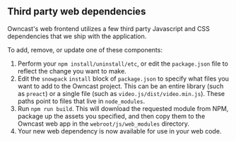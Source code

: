 ## Third party web dependencies

Owncast's web frontend utilizes a few third party Javascript and CSS dependencies that we ship with the application.

To add, remove, or update one of these components:

1. Perform your `npm install/uninstall/etc`, or edit the `package.json` file to reflect the change you want to make.
2. Edit the `snowpack` `install` block of `package.json` to specify what files you want to add to the Owncast project.  This can be an entire library (such as `preact`) or a single file (such as `video.js/dist/video.min.js`).  These paths point to files that live in `node_modules`.
3. Run `npm run build`.  This will download the requested module from NPM, package up the assets you specified, and then copy them to the Owncast web app in the `webroot/js/web_modules` directory.
4. Your new web dependency is now available for use in your web code.
